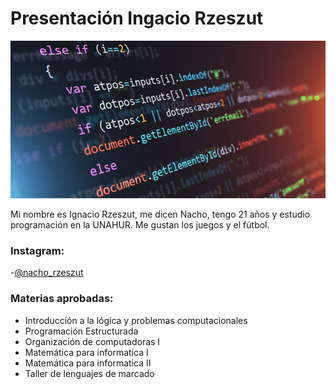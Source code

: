 # Presentación Ingacio Rzeszut

![fotoweb](programacion.jpg)

Mi nombre es Ignacio Rzeszut, me dicen Nacho, tengo 21 años y estudio programación en la UNAHUR. Me gustan los juegos y el fútbol.

### Instagram:
-[@nacho_rzeszut](https://instagram.com/nacho_rzeszut?igshid=ZDdkNTZiNTM=)

### Materias aprobadas:
- Introducción a la lógica y problemas computacionales
- Programación Estructurada
- Organización de computadoras I
- Matemática para informatica I
- Matemática para informatica II
- Taller de lenguajes de marcado
